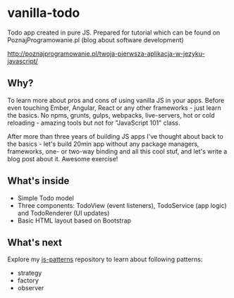 # vanilla-todo

Todo app created in pure JS. Prepared for tutorial which can be found on PoznajProgramowanie.pl (blog about software development)

http://poznajprogramowanie.pl/twoja-pierwsza-aplikacja-w-jezyku-javascript/

## Why?

To learn more about pros and cons of using vanilla JS in your apps. Before even touching Ember, Angular, React or any other frameworks - just learn the basics. No npms, grunts, gulps, webpacks, live-servers, hot or cold reloading - amazing tools but not for "JavaScript 101" class.

After more than three years of building JS apps I've thought about back to the basics - let's build 20min app without any package managers, frameworks, one- or two-way binding and all this cool stuf, and let's write a blog post about it. Awesome exercise!

## What's inside

* Simple Todo model
* Three components: TodoView (event listeners), TodoService (app logic) and TodoRenderer (UI updates)
* Basic HTML layout based on Bootstrap

## What's next

Explore my [js-patterns](https://github.com/psmyrdek/js-patterns) repository to learn about following patterns:

* strategy
* factory
* observer

